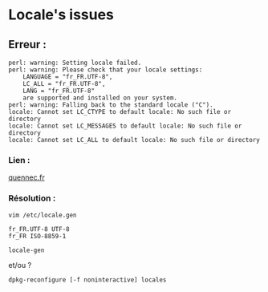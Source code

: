 # Locale's issues

## Erreur :


    perl: warning: Setting locale failed.
    perl: warning: Please check that your locale settings:
        LANGUAGE = "fr_FR.UTF-8",
        LC_ALL = "fr_FR.UTF-8",
        LANG = "fr_FR.UTF-8"
        are supported and installed on your system.
    perl: warning: Falling back to the standard locale ("C").
    locale: Cannot set LC_CTYPE to default locale: No such file or directory
    locale: Cannot set LC_MESSAGES to default locale: No such file or directory
    locale: Cannot set LC_ALL to default locale: No such file or directory

### Lien :

[quennec.fr](http://www.quennec.fr/gnulinux/commandes/ubuntu-server/erreur-perl-warning-setting-locale-failed)

### Résolution :

    vim /etc/locale.gen

<!-- vim -->

    fr_FR.UTF-8 UTF-8
    fr_FR ISO-8859-1

<!-- /vim -->

    locale-gen

et/ou ?

    dpkg-reconfigure [-f noninteractive] locales
